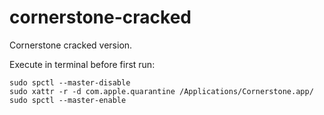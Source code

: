 # cornerstone-cracked
Cornerstone cracked version.

Execute in terminal before first run:

```shell
sudo spctl --master-disable
sudo xattr -r -d com.apple.quarantine /Applications/Cornerstone.app/
sudo spctl --master-enable
```
